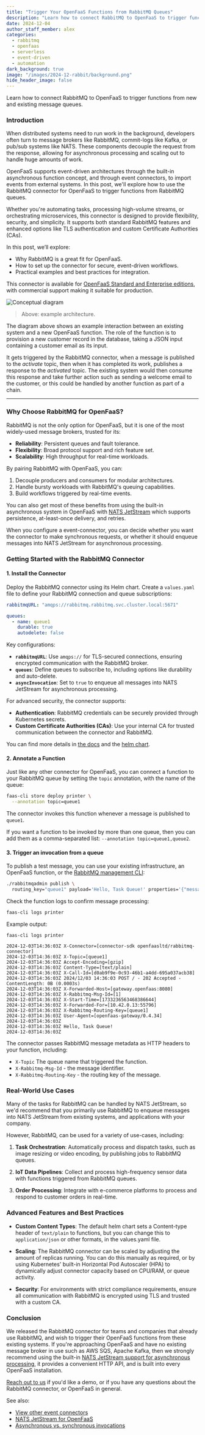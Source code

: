 ```yaml
---
title: "Trigger Your OpenFaaS Functions from RabbitMQ Queues"
description: "Learn how to connect RabbitMQ to OpenFaaS to trigger functions from new and existing message queues."
date: 2024-12-04
author_staff_member: alex
categories:
  - rabbitmq
  - openfaas
  - serverless
  - event-driven
  - automation
dark_background: true
image: "/images/2024-12-rabbit/background.png"
hide_header_image: false
---
```


Learn how to connect RabbitMQ to OpenFaaS to trigger functions from new and existing message queues.

### Introduction

When distributed systems need to run work in the background, developers often turn to message brokers like RabbitMQ, commit-logs like Kafka, or pub/sub systems like NATS. These components decouple the request from the response, allowing for asynchronous processing and scaling out to handle huge amounts of work.

OpenFaaS supports event-driven architectures through the built-in asynchronous function concept, and through event connectors, to import events from external systems. In this post, we'll explore how to use the RabbitMQ connector for OpenFaaS to trigger functions from RabbitMQ queues.

Whether you're automating tasks, processing high-volume streams, or orchestrating microservices, this connector is designed to provide flexibility, security, and simplicity. It supports both standard RabbitMQ features and enhanced options like TLS authentication and custom Certificate Authorities (CAs).

In this post, we’ll explore:

- Why RabbitMQ is a great fit for OpenFaaS.
- How to set up the connector for secure, event-driven workflows.
- Practical examples and best practices for integration.

This connector is available for [OpenFaaS Standard and Enterprise editions](https://openfaas.com/pricing/), with commercial support making it suitable for production.

![Conceptual diagram](/images/2024-12-rabbit/conceptual.png)
> Above: example architecture.

The diagram above shows an example interaction between an existing system and a new OpenFaaS function. The role of the function is to provision a new customer record in the database, taking a JSON input containing a customer email as its input.

It gets triggered by the RabbitMQ connector, when a message is published to the *activate* topic, then when it has completed its work, publishes a response to the *activated* topic. The existing system would then consume this response and take further action such as sending a welcome email to the customer, or this could be handled by another function as part of a chain.

---

### Why Choose RabbitMQ for OpenFaaS?

RabbitMQ is not the only option for OpenFaaS, but it is one of the most widely-used message brokers, trusted for its:

- **Reliability**: Persistent queues and fault tolerance.
- **Flexibility**: Broad protocol support and rich feature set.
- **Scalability**: High throughput for real-time workloads.

By pairing RabbitMQ with OpenFaaS, you can:

1. Decouple producers and consumers for modular architectures.
2. Handle bursty workloads with RabbitMQ's queuing capabilities.
3. Build workflows triggered by real-time events.

You can also get most of these benefits from using the built-in asynchronous system in OpenFaaS with [NATS JetStream](https://docs.openfaas.com/openfaas-pro/jetstream/) which supports persistence, at-least-once delivery, and retries.

When you configure a event-connector, you can decide whether you want the connector to make synchronous requests, or whether it should enqueue messages into NATS JetStream for asynchronous processing.

### Getting Started with the RabbitMQ Connector

#### **1. Install the Connector**

Deploy the RabbitMQ connector using its Helm chart. Create a `values.yaml` file to define your RabbitMQ connection and queue subscriptions:

```yaml
rabbitmqURL: "amqps://rabbitmq.rabbitmq.svc.cluster.local:5671"

queues:
  - name: queue1
    durable: true
    autodelete: false
```

Key configurations:
- **`rabbitmqURL`**: Use `amqps://` for TLS-secured connections, ensuring encrypted communication with the RabbitMQ broker.
- **`queues`**: Define queues to subscribe to, including options like durability and auto-delete.
- **`asyncInvocation`**: Set to `true` to enqueue all messages into NATS JetStream for asynchronous processing.

For advanced security, the connector supports:
- **Authentication**: RabbitMQ credentials can be securely provided through Kubernetes secrets.
- **Custom Certificate Authorities (CAs)**: Use your internal CA for trusted communication between the connector and RabbitMQ.

You can find more details in [the docs](https://docs.openfaas.com/openfaas-pro/rabbitmq-events/) and the [helm chart](https://github.com/openfaas/faas-netes/tree/master/chart/rabbitmq-connector).

#### **2. Annotate a Function**

Just like any other connector for OpenFaaS, you can connect a function to your RabbitMQ queue by setting the `topic` annotation, with the name of the queue:

```bash
faas-cli store deploy printer \
  --annotation topic=queue1
```

The connector invokes this function whenever a message is published to `queue1`.

If you want a function to be invoked by more than one queue, then you can add them as a comma-separated list: `--annotation topic=queue1,queue2`.

#### **3. Trigger an invocation from a queue**

To publish a test message, you can use your existing infrastructure, an OpenFaaS function, or the [RabbitMQ management CLI](https://www.rabbitmq.com/docs/management-cli):

```bash
./rabbitmqadmin publish \
  routing_key="queue1" payload='Hello, Task Queue!' properties='{"message_id":"42"}'
```

Check the function logs to confirm message processing:

```bash
faas-cli logs printer
```

Example output:

```plaintext
faas-cli logs printer

2024-12-03T14:36:03Z X-Connector=[connector-sdk openfaasltd/rabbitmq-connector]
2024-12-03T14:36:03Z X-Topic=[queue1]
2024-12-03T14:36:03Z Accept-Encoding=[gzip]
2024-12-03T14:36:03Z Content-Type=[text/plain]
2024-12-03T14:36:03Z X-Call-Id=[d0ab9f9e-0c93-46b1-a4dd-695a037acb38]
2024-12-03T14:36:03Z 2024/12/03 14:36:03 POST / - 202 Accepted - ContentLength: 0B (0.0003s)
2024-12-03T14:36:03Z X-Forwarded-Host=[gateway.openfaas:8080]
2024-12-03T14:36:03Z X-Rabbitmq-Msg-Id=[1]
2024-12-03T14:36:03Z X-Start-Time=[1733236563468386644]
2024-12-03T14:36:03Z X-Forwarded-For=[10.42.0.13:55796]
2024-12-03T14:36:03Z X-Rabbitmq-Routing-Key=[queue1]
2024-12-03T14:36:03Z User-Agent=[openfaas-gateway/0.4.34]
2024-12-03T14:36:03Z 
2024-12-03T14:36:03Z Hello, Task Queue!
2024-12-03T14:36:03Z 
```

The connector passes RabbitMQ message metadata as HTTP headers to your function, including:
* `X-Topic` The queue name that triggered the function.
* `X-Rabbitmq-Msg-Id` - the message identifier.
* `X-Rabbitmq-Routing-Key` - the routing key of the message.

### Real-World Use Cases

Many of the tasks for RabbitMQ can be handled by NATS JetStream, so we'd recommend that you primarily use RabbitMQ to enqueue messages into NATS JetStream from existing systems, and applications with your company.

However, RabbitMQ, can be used for a variety of use-cases, including:

1. **Task Orchestration**:
   Automatically process and dispatch tasks, such as image resizing or video encoding, by publishing jobs to RabbitMQ queues.

2. **IoT Data Pipelines**:
   Collect and process high-frequency sensor data with functions triggered from RabbitMQ queues.

3. **Order Processing**:
   Integrate with e-commerce platforms to process and respond to customer orders in real-time.


### Advanced Features and Best Practices

- **Custom Content Types**:
  The default helm chart sets a Content-type header of `text/plain` to functions, but you can change this to `application/json` or other formats, in the values.yaml file.

- **Scaling**:
  The RabbitMQ connector can be scaled by adjusting the amount of replicas running. You can do this manually as required, or by using Kubernetes' built-in Horizontal Pod Autoscaler (HPA) to dynamically adjust connector capacity based on CPU/RAM, or queue activity.

- **Security**:
  For environments with strict compliance requirements, ensure all communication with RabbitMQ is encrypted using TLS and trusted with a custom CA.

### Conclusion

We released the RabbitMQ connector for teams and companies that already use RabbitMQ, and wish to trigger their OpenFaaS functions from these existing systems. If you're approaching OpenFaaS and have no existing message broker in use such as AWS SQS, Apache Kafka, then we strongly recommend using the built-in [NATS JetStream support for asynchronous processing](https://docs.openfaas.com/openfaas-pro/jetstream/), it provides a convenient HTTP API, and is built into every OpenFaaS installation.

[Reach out to us](https://openfaas.com/pricing) if you'd like a demo, or if you have any questions about the RabbitMQ connector, or OpenFaaS in general.

See also:

* [View other event connectors](https://docs.openfaas.com/reference/triggers/)
* [NATS JetStream for OpenFaaS](https://docs.openfaas.com/openfaas-pro/jetstream/)
* [Asynchronous vs. synchronous invocations](https://docs.openfaas.com/reference/async/)